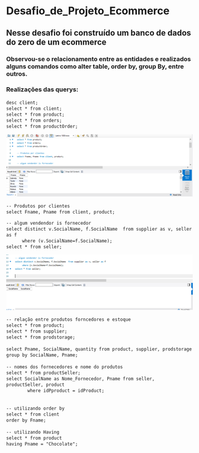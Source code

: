 # Desafio_de_Projeto_Ecommerce

## Nesse desafio foi construído um banco de dados do zero de um ecommerce

### Observou-se o relacionamento entre as entidades e realizados alguns comandos como alter table, order by, group By, entre outros.

### Realizações das querys:

```use ecommerce;
desc client;
select * from client;
select * from product;
select * from orders;
select * from productOrder;
```

![Produto/Cliente](https://github.com/gillrosas/Desafio_de_Projeto_Ecommerce/blob/main/produtos%20por%20clientes.PNG)

```
-- Produtos por clientes
select Fname, Pname from client, product;
```
```
-- algum vendendor is fornecedor
select distinct v.SocialName, f.SocialName  from supplier as v, seller as f
      where (v.SocialName=f.SocialName);
select * from seller;
```
![Produto/Cliente](https://github.com/gillrosas/Desafio_de_Projeto_Ecommerce/blob/main/vendendor_fornecedor.PNG)
```
-- relação entre produtos forncedores e estoque 
select * from product;
select * from supplier;
select * from prodstorage;

select Pname, SocialName, quantity from product, supplier, prodstorage
group by SocialName, Pname;

-- nomes dos fornecedores e nome do produtos 
select * from productSeller;
select SocialName as Nome_Fornecedor, Pname from seller, productSeller, product 
		where idPproduct = idProduct;
        
        
-- utilizando order by
select * from client
order by Fname;

-- utilizando Having 
select * from product 
having Pname = "Chocolate";
```
